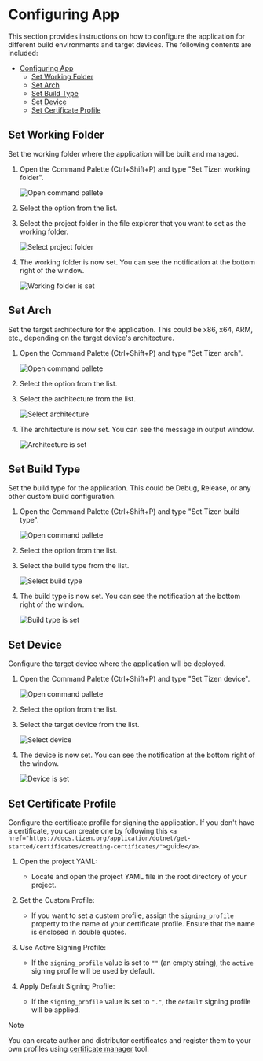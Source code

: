# Configuring App

This section provides instructions on how to configure the application for different build environments and target devices. The following contents are included:

- [Configuring App](#configuring-app)
  - [Set Working Folder](#set-working-folder)
  - [Set Arch](#set-arch)
  - [Set Build Type](#set-build-type)
  - [Set Device](#set-device)
  - [Set Certificate Profile](#set-certificate-profile)

## Set Working Folder

Set the working folder where the application will be built and managed.

1. Open the Command Palette (Ctrl+Shift+P) and type "Set Tizen working folder".

   ![Open command pallete](media/set-folder-1.png)
2. Select the option from the list.
3. Select the project folder in the file explorer that you want to set as the working folder.

   ![Select project folder](media/set-folder-2.png)
4. The working folder is now set. You can see the notification at the bottom right of the window.

   ![Working folder is set](media/set-folder-3.png)

## Set Arch

Set the target architecture for the application. This could be x86, x64, ARM, etc., depending on the target device's architecture.

1. Open the Command Palette (Ctrl+Shift+P) and type "Set Tizen arch".

   ![Open command pallete](media/set-arch-1.png)
2. Select the option from the list.
3. Select the architecture from the list.

   ![Select architecture](media/set-arch-2.png)
4. The architecture is now set. You can see the message in output window.

   ![Architecture is set](media/set-arch-3.png)

## Set Build Type

Set the build type for the application. This could be Debug, Release, or any other custom build configuration.

1. Open the Command Palette (Ctrl+Shift+P) and type "Set Tizen build type".

   ![Open command pallete](media/set-build-type-1.png)
2. Select the option from the list.
3. Select the build type from the list.

   ![Select build type](media/set-build-type-2.png)
4. The build type is now set. You can see the notification at the bottom right of the window.

   ![Build type is set](media/set-build-type-3.png)

## Set Device

Configure the target device where the application will be deployed.

1. Open the Command Palette (Ctrl+Shift+P) and type "Set Tizen device".

   ![Open command pallete](media/set-device-1.png)
2. Select the option from the list.
3. Select the target device from the list.

   ![Select device](media/set-device-2.png)
4. The device is now set. You can see the notification at the bottom right of the window.

   ![Device is set](media/set-device-3.png)

## Set Certificate Profile

Configure the certificate profile for signing the application. If you don't have a certificate, you can create one by following this `<a href="https://docs.tizen.org/application/dotnet/get-started/certificates/creating-certificates/">`guide`</a>`.

1. Open the project YAML:

   * Locate and open the project YAML file in the root directory of your project.
2. Set the Custom Profile:

   * If you want to set a custom profile, assign the `signing_profile` property to the name of your certificate profile. Ensure that the name is enclosed in double quotes.
3. Use Active Signing Profile:

   * If the `signing_profile` value is set to `""` (an empty string), the `active` signing profile will be used by default.
4. Apply Default Signing Profile:

   * If the `signing_profile` value is set to `"."`, the `default` signing profile will be applied.

> [!NOTE]
> You can create author and distributor certificates and register them to your own profiles using [certificate manager](../tools/certificate-manager.md) tool.
